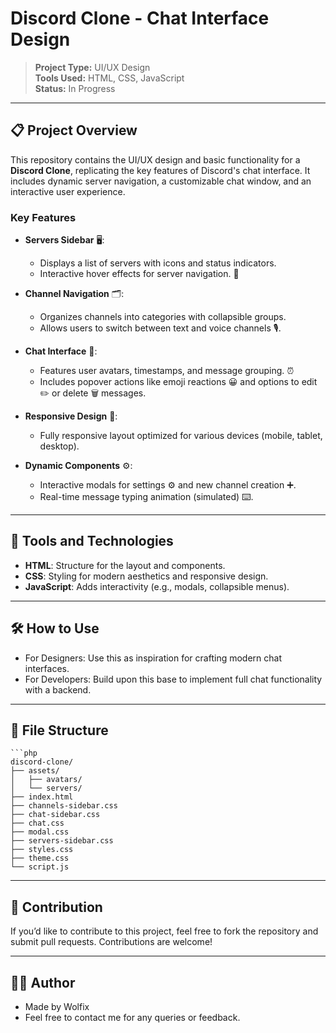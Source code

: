 # Discord Clone - Chat Interface Design

> **Project Type:** UI/UX Design  
> **Tools Used:** HTML, CSS, JavaScript  
> **Status:** In Progress  

---

## 📋 Project Overview

This repository contains the UI/UX design and basic functionality for a **Discord Clone**, replicating the key features of Discord's chat interface. It includes dynamic server navigation, a customizable chat window, and an interactive user experience.

### Key Features

- **Servers Sidebar** 🖥️:
  - Displays a list of servers with icons and status indicators. 
  - Interactive hover effects for server navigation. 🔄

- **Channel Navigation** 🗂️:
  - Organizes channels into categories with collapsible groups. 
  - Allows users to switch between text and voice channels 🎙️.

- **Chat Interface** 💬:
  - Features user avatars, timestamps, and message grouping. ⏰
  - Includes popover actions like emoji reactions 😀 and options to edit ✏️ or delete 🗑️ messages.

- **Responsive Design** 📱:
  - Fully responsive layout optimized for various devices (mobile, tablet, desktop).

- **Dynamic Components** ⚙️:
  - Interactive modals for settings ⚙️ and new channel creation ➕.
  - Real-time message typing animation (simulated) ⌨️.

---

## 🔧 Tools and Technologies

- **HTML**: Structure for the layout and components.
- **CSS**: Styling for modern aesthetics and responsive design.
- **JavaScript**: Adds interactivity (e.g., modals, collapsible menus).

---

## 🛠️ How to Use

- For Designers: Use this as inspiration for crafting modern chat interfaces.
- For Developers: Build upon this base to implement full chat functionality with a backend.
  
---

## 📁 File Structure
    ```php
    discord-clone/
    ├── assets/
    │   ├── avatars/
    │   └── servers/
    ├── index.html
    ├── channels-sidebar.css
    ├── chat-sidebar.css
    ├── chat.css
    ├── modal.css
    ├── servers-sidebar.css
    ├── styles.css
    ├── theme.css
    └── script.js

---

## 📑 Contribution

If you’d like to contribute to this project, feel free to fork the repository and submit pull requests. Contributions are welcome!

---

## 👨‍💻 Author

- Made by Wolfix
- Feel free to contact me for any queries or feedback.
